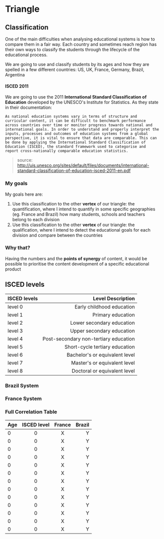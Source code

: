 # Triangle

## Classification
One of the main difficulties when analysing educational systems is how to compare them in a fair way. Each country and sometimes reach region has their own ways to classify the students through the lifecycle of the educational process.

We are going to use and classify students by its ages and how they are spelled in a few different countries: US, UK, France, Germany, Brazil, Argentina

#### ISCED 2011
We are going to use the 2011 **International Standard Classification of Education** developed by the UNESCO's Institute for Statistics. As they state in their documentation:
```
As national education systems vary in terms of structure and curricular content, it can be difficult to benchmark performance across countries over time or monitor progress towards national and international goals. In order to understand and properly interpret the inputs, processes and outcomes of education systems from a global perspective, it is vital to ensure that data are comparable. This can be done by applying the International Standard Classification of Education (ISCED), the standard framework used to categorise and report cross-nationally comparable education statistics. 
```
>source: http://uis.unesco.org/sites/default/files/documents/international-standard-classification-of-education-isced-2011-en.pdf

### My goals
My goals here are:
 1. Use this classification to the other **vertex** of our triangle: the quantification, where I intend to quantify in some specific geographies (eg. France and Brazil) how many students, schools and teachers belong to each division
 2. Use this classification to the other **vertex** of our triangle: the qualification, where I intend to detect the educational goals for each division and compare between the countries

### Why that?
Having the numbers and the **points of synergy** of content, it would be possible to prioritise the content development of a specific educational product

## ISCED levels

| ISCED levels | Level Description      
| :------------- |-----:
| level 0 | Early childhood education
| level 1 | Primary education      
| level 2 | Lower secondary education      
| level 3 | Upper secondary education      
| level 4 | Post-secondary non-tertiary education     
| level 5 | Short-cycle tertiary education 
| level 6 | Bachelor's or equivalent level      
| level 7 | Master's or equivalent level   
| level 8 | Doctoral or equivalent level      

### Brazil System

### France System

### Full Correlation Table
| Age        | ISCED level | France  | Brazil
| ------------- |:-------------:|:-----------:| -----:|
| 0 | 0 | X | Y
| 0 | 0 | X | Y
| 0 | 0 | X | Y
| 0 | 0 | X | Y
| 0 | 0 | X | Y
| 0 | 0 | X | Y
| 0 | 0 | X | Y
| 0 | 0 | X | Y
| 0 | 0 | X | Y
| 0 | 0 | X | Y
| 0 | 0 | X | Y
| 0 | 0 | X | Y
| 0 | 0 | X | Y


